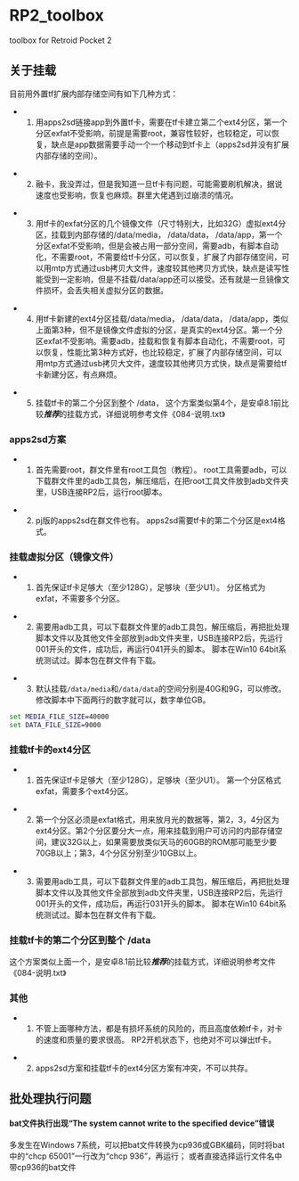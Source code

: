 # RP2_toolbox
toolbox for Retroid Pocket 2

## 关于挂载

目前用外置tf扩展内部存储空间有如下几种方式：

- 1. 用apps2sd链接app到外置tf卡，需要在tf卡建立第二个ext4分区，第一个分区exfat不受影响，前提是需要root，兼容性较好，也较稳定，可以恢复，缺点是app数据需要手动一个一个移动到tf卡上（apps2sd并没有扩展内部存储的空间）。

* 2. 融卡，我没弄过，但是我知道一旦tf卡有问题，可能需要刷机解决，据说速度也受影响，恢复也麻烦。群里大佬遇到过崩溃的情况。

- 3. 用tf卡的exfat分区的几个镜像文件（尺寸特别大，比如32G）虚拟ext4分区，挂载到内部存储的/data/media， /data/data， /data/app，第一个分区exfat不受影响，但是会被占用一部分空间，需要adb，有脚本自动化，不需要root，不需要给tf卡分区，可以恢复，扩展了内部存储空间，可以用mtp方式通过usb拷贝大文件，速度较其他拷贝方式快，缺点是读写性能受到一定影响，但是不挂载/data/app还可以接受。还有就是一旦镜像文件损坏，会丢失相关虚拟分区的数据。

* 4. 用tf卡新建的ext4分区挂载/data/media， /data/data， /data/app，类似上面第3种，但不是镜像文件虚拟的分区，是真实的ext4分区。第一个分区exfat不受影响。需要adb，挂载和恢复有脚本自动化，不需要root，可以恢复，性能比第3种方式好，也比较稳定，扩展了内部存储空间，可以用mtp方式通过usb拷贝大文件，速度较其他拷贝方式快，缺点是需要给tf卡新建分区，有点麻烦。

- 5. 挂载tf卡的第二个分区到整个 /data， 这个方案类似第4个，是安卓8.1前比较***推荐***的挂载方式，详细说明参考文件《084-说明.txt》

### apps2sd方案

- 1. 首先需要root，群文件里有root工具包（教程）。 root工具需要adb，可以下载群文件里的adb工具包，解压缩后，在把root工具文件放到adb文件夹里，USB连接RP2后，运行root脚本。

* 2. pj版的apps2sd在群文件也有。 apps2sd需要tf卡的第二个分区是ext4格式。

### 挂载虚拟分区（镜像文件）

- 1. 首先保证tf卡足够大（至少128G），足够块（至少U1）。 分区格式为exfat，不需要多个分区。

* 2. 需要用adb工具，可以下载群文件里的adb工具包，解压缩后，再把批处理脚本文件以及其他文件全部放到adb文件夹里，USB连接RP2后，先运行001开头的文件，成功后，再运行041开头的脚本。 脚本在Win10 64bit系统测试过。脚本包在群文件有下载。

- 3. 默认挂载```/data/media```和```/data/data```的空间分别是40G和9G，可以修改。 修改脚本中下面两行的数字就可以，数字单位GB。

```bat
set MEDIA_FILE_SIZE=40000
set DATA_FILE_SIZE=9000
```

### 挂载tf卡的ext4分区

- 1. 首先保证tf卡足够大（至少128G），足够块（至少U1）。 第一个分区格式exfat，需要多个ext4分区。

* 2. 第一个分区必须是exfat格式，用来放月光的数据等，第2，3，4分区为ext4分区。第2个分区要分大一点，用来挂载到用户可访问的内部存储空间，建议32G以上，如果需要放类似天马的60GB的ROM那可能至少要70GB以上；第3，4个分区分别至少10GB以上。

- 3. 需要用adb工具，可以下载群文件里的adb工具包，解压缩后，再把批处理脚本文件以及其他文件全部放到adb文件夹里，USB连接RP2后，先运行001开头的文件，成功后，再运行031开头的脚本。 脚本在Win10 64bit系统测试过。脚本包在群文件有下载。

### 挂载tf卡的第二个分区到整个 /data

这个方案类似上面一个，是安卓8.1前比较***推荐***的挂载方式，详细说明参考文件《084-说明.txt》

### 其他

- 1. 不管上面哪种方法，都是有损坏系统的风险的，而且高度依赖tf卡，对卡的速度和质量的要求很高。 RP2开机状态下，也绝对不可以弹出tf卡。

* 2. apps2sd方案和挂载tf卡的ext4分区方案有冲突，不可以共存。 

## 批处理执行问题

#### bat文件执行出现“The system cannot write to the specified device”错误
多发生在Windows 7系统，可以把bat文件转换为cp936或GBK编码，同时将bat中的“chcp 65001”一行改为“chcp 936”，再运行； 或者直接选择运行文件名中带cp936的bat文件

